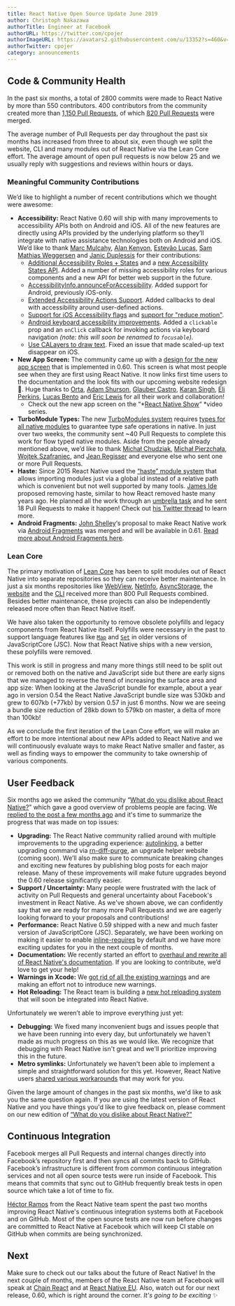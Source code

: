 ```yaml
---
title: React Native Open Source Update June 2019
author: Christoph Nakazawa
authorTitle: Engineer at Facebook
authorURL: https://twitter.com/cpojer
authorImageURL: https://avatars2.githubusercontent.com/u/13352?s=460&v=4
authorTwitter: cpojer
category: announcements
---
```


## Code & Community Health

In the past six months, a total of 2800 commits were made to React Native by more than 550 contributors. 400 contributors from the community created more than [1,150 Pull Requests](https://github.com/facebook/react-native/pulls?page=24&q=is%3Apr+closed%3A%3E2018-12-01&utf8=%E2%9C%93), of which [820 Pull Requests](https://github.com/facebook/react-native/pulls?utf8=%E2%9C%93&q=is%3Apr+closed%3A%3E2018-12-01+label%3A%22Merged%22+) were merged.

The average number of Pull Requests per day throughout the past six months has increased from three to about six, even though we split the website, CLI and many modules out of React Native via the Lean Core effort. The average amount of open pull requests is now below 25 and we usually reply with suggestions and reviews within hours or days.

### Meaningful Community Contributions

We’d like to highlight a number of recent contributions which we thought were awesome:

- **Accessibility:** React Native 0.60 will ship with many improvements to accessibility APIs both on Android and iOS. All of the new features are directly using APIs provided by the underlying platform so they’ll integrate with native assistance technologies both on Android and iOS. We’d like to thank [Marc Mulcahy](https://github.com/marcmulcahy), [Alan Kenyon](https://github.com/facebook/react-native/pull/24746), [Estevão Lucas](https://github.com/elucaswork), [Sam Mathias Weggersen](https://github.com/sweggersen) and [Janic Duplessis](https://twitter.com/janicduplessis) for their contributions:
  - [Additional Accessibility Roles + States](https://github.com/facebook/react-native/pull/24095) and a [new Accessibility States API](https://github.com/facebook/react-native/pull/24608). Added a number of missing accessibility roles for various components and a new API for better web support in the future.
  - [AccessibilityInfo.announceForAccessibility](https://github.com/facebook/react-native/pull/24746). Added support for Android, previously iOS-only.
  - [Extended Accessibility Actions Support](https://github.com/facebook/react-native/pull/24695). Added callbacks to deal with accessibility around user-defined actions.
  - [Support for iOS Accessibility flags](https://github.com/facebook/react-native/pull/23913) and [support for "reduce motion"](https://github.com/facebook/react-native/pull/23839).
  - [Android keyboard accessibility improvements](https://github.com/facebook/react-native/pull/24359). Added a `clickable` prop and an `onClick` callback for invoking actions via keyboard navigation _(note: this will soon be renamed to `focusable`)._
  - [Use CALayers to draw text](https://github.com/facebook/react-native/pull/24387). Fixed an issue that made scaled-up text disappear on iOS.
- **New App Screen:** The community came up with a [design for the new app screen](https://github.com/react-native-community/discussions-and-proposals/issues/122) that is implemented in 0.60. This screen is what most people see when they are first using React Native. It now links first time users to the documentation and the look fits with our upcoming website redesign 🌟. Huge thanks to [Orta](http://twitter.com/orta), [Adam Shurson](https://www.linkedin.com/in/ashurson/), [Glauber Castro](https://github.com/glauberfc), [Karan Singh](https://github.com/karanpratapsingh), [Eli Perkins](https://twitter.com/_eliperkins), [Lucas Bento](https://twitter.com/lbentosilva) and [Eric Lewis](https://twitter.com/ericlewis) for all their work and collaboration!
  - Check out the new app screen on the “*[React Native Show](https://www.youtube.com/watch?v=ImlAqMZxveg)“ *video series.
- **TurboModule Types:** The new [TurboModules system](https://github.com/react-native-community/discussions-and-proposals/issues/40) requires [types for all native modules](https://github.com/facebook/react-native/issues/24875) to guarantee type safe operations in native. In just over two weeks, the community sent ~40 Pull Requests to complete this work for flow typed native modules. Aside from the people already mentioned above, we’d like to thank [Michał Chudziak](https://twitter.com/michalchudziak), [Michał Pierzchała](https://twitter.com/thymikee), [Wojtek Szafraniec](https://github.com/wojteg1337), and [Jean Regisser](https://github.com/jeanregisser) and everyone else who sent one or more Pull Requests.
- **Haste:** Since 2015 React Native used the [“haste” module system](https://github.com/reactjs/reactjs.org/commit/0629e3e2289ed54fac854472aec9a5f6c8318c98#diff-c42b758729cb89976b3a8fd51d1227fa) that allows importing modules just via a global id instead of a relative path which is convenient but not well supported by many tools. [James Ide](https://twitter.com/JI) proposed removing haste, similar to how React removed haste many years ago. He planned all the work through an [umbrella task](https://github.com/facebook/react-native/issues/24316) and he sent 18 Pull Requests to make it happen! Check out [his Twitter thread](https://twitter.com/JI/status/1136369775083319296) to learn more.
- **Android Fragments:** [John Shelley](https://github.com/jpshelley)‘s proposal to make React Native work via [Android Fragments](https://github.com/facebook/react-native/pull/12199) was merged and will be available in 0.61. [Read more about Android Fragments here](https://developer.android.com/guide/components/fragments).

### Lean Core

The primary motivation of [Lean Core](https://github.com/react-native-community/discussions-and-proposals/issues/6) has been to split modules out of React Native into separate repositories so they can receive better maintenance. In just a six months repositories like [WebView](https://github.com/react-native-community/react-native-webview), [NetInfo](https://github.com/react-native-community/react-native-netinfo), [AsyncStorage](https://github.com/react-native-community/react-native-async-storage), the [website](https://github.com/facebook/react-native-website) and the [CLI](https://github.com/react-native-community/cli) received more than 800 Pull Requests combined. Besides better maintenance, these projects can also be independently released more often than React Native itself.

We have also taken the opportunity to remove obsolete polyfills and legacy components from React Native itself. Polyfills were necessary in the past to support language features like [`Map`](https://developer.mozilla.org/en-US/docs/Web/JavaScript/Reference/Global_Objects/Map) and [`Set`](https://developer.mozilla.org/en-US/docs/Web/JavaScript/Reference/Global_Objects/Set) in older versions of JavaScriptCore (JSC). Now that React Native ships with a new version, these polyfills were removed.

This work is still in progress and many more things still need to be split out or removed both on the native and JavaScript side but there are early signs that we managed to reverse the trend of increasing the surface area and app size: When looking at the JavaScript bundle for example, about a year ago in version 0.54 the React Native JavaScript bundle size was 530kb and grew to 607kb (+77kb) by version 0.57 in just 6 months. Now we are seeing a bundle size reduction of 28kb down to 579kb on master, a delta of more than 100kb!

As we conclude the first iteration of the Lean Core effort, we will make an effort to be more intentional about new APIs added to React Native and we will continuously evaluate ways to make React Native smaller and faster, as well as finding ways to empower the community to take ownership of various components.

## User Feedback

Six months ago we asked the community “[What do you dislike about React Native?](https://github.com/react-native-community/discussions-and-proposals/issues/64)” which gave a good overview of problems people are facing. We [replied to the post a few months ago](https://github.com/react-native-community/discussions-and-proposals/issues/104) and it's time to summarize the progress that was made on top issues:

- **Upgrading:** The React Native community rallied around with multiple improvements to the upgrading experience: [autolinking](https://github.com/react-native-community/cli/blob/master/docs/autolinking.md), a better upgrading command via [rn-diff-purge](https://github.com/react-native-community/rn-diff-purge), an upgrade helper website (coming soon). We’ll also make sure to communicate breaking changes and exciting new features by publishing blog posts for each major release. Many of these improvements will make future upgrades beyond the 0.60 release significantly easier.
- **Support / Uncertainty:** Many people were frustrated with the lack of activity on Pull Requests and general uncertainty about Facebook's investment in React Native. As we've shown above, we can confidently say that we are ready for many more Pull Requests and we are eagerly looking forward to your proposals and contributions!
- **Performance:** React Native 0.59 shipped with a new and much faster version of JavaScriptCore (JSC). Separately, we have been working on making it easier to enable [inline-requires](/website/docs/performance#ram-bundles-inline-requires) by default and we have more exciting updates for you in the next couple of months.
- **Documentation:** We recently started an effort to [overhaul and rewrite all of React Native's documentation](https://github.com/facebook/react-native-website/issues/929). If you are looking to contribute, we’d love to get your help!
- **Warnings in Xcode:** We [got rid of all the existing warnings](https://github.com/facebook/react-native/issues/22609) and are making an effort not to introduce new warnings.
- **Hot Reloading:** The React team is building a [new hot reloading system](https://twitter.com/dan_abramov/status/1126948870137753605) that will soon be integrated into React Native.

Unfortunately we weren’t able to improve everything just yet:

- **Debugging:** We fixed many inconvenient bugs and issues people that we have been running into every day, but unfortunately we haven't made as much progress on this as we would like. We recognize that debugging with React Native isn't great and we'll prioritize improving this in the future.
- **Metro symlinks:** Unfortunately we haven't been able to implement a simple and straightforward solution for this yet. However, React Native users [shared various workarounds](https://github.com/facebook/metro/issues/1) that may work for you.

Given the large amount of changes in the past six months, we'd like to ask you the same question again. If you are using the latest version of React Native and you have things you'd like to give feedback on, please comment on our new edition of [“What do you dislike about React Native?”](https://github.com/react-native-community/discussions-and-proposals/issues/134)

## Continuous Integration

Facebook merges all Pull Requests and internal changes directly into Facebook’s repository first and then syncs all commits back to GitHub. Facebook’s infrastructure is different from common continuous integration services and not all open source tests were run inside of Facebook. This means that commits that sync out to GitHub frequently break tests in open source which take a lot of time to fix.

[Héctor Ramos](https://twitter.com/hectorramos) from the React Native team spent the past two months improving React Native's continuous integration systems both at Facebook and on GitHub. Most of the open source tests are now run before changes are committed to React Native at Facebook which will keep CI stable on GitHub when commits are being synchronized.

## Next

Make sure to check out our talks about the future of React Native! In the next couple of months, members of the React Native team at Facebook will speak at [Chain React](https://infinite.red/ChainReactConf) and at [React Native EU](https://react-native.eu/). Also, watch out for our next release, 0.60, which is right around the corner. _It's going to be exciting_ ✨
